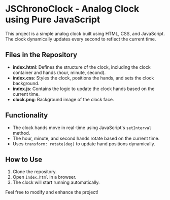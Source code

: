 # JSChronoClock - Analog Clock using Pure JavaScript

This project is a simple analog clock built using HTML, CSS, and JavaScript. The clock dynamically updates every second to reflect the current time.

## Files in the Repository
- **index.html**: Defines the structure of the clock, including the clock container and hands (hour, minute, second).
- **index.css**: Styles the clock, positions the hands, and sets the clock background.
- **index.js**: Contains the logic to update the clock hands based on the current time.
- **clock.png**: Background image of the clock face.

## Functionality
- The clock hands move in real-time using JavaScript's `setInterval` method.
- The hour, minute, and second hands rotate based on the current time.
- Uses `transform: rotate(deg)` to update hand positions dynamically.

## How to Use
1. Clone the repository.
2. Open `index.html` in a browser.
3. The clock will start running automatically.

Feel free to modify and enhance the project!

